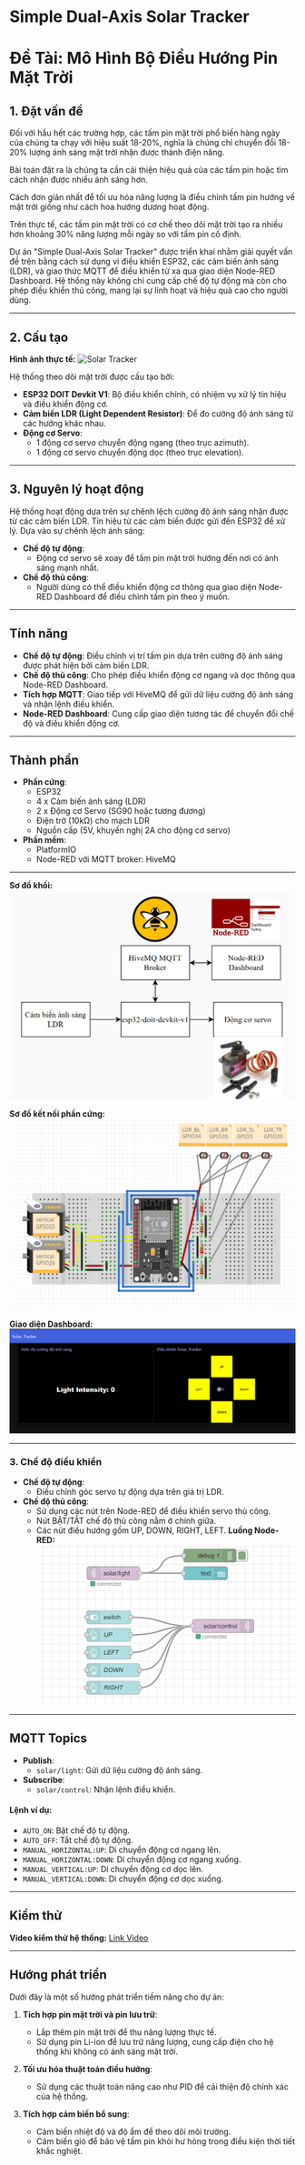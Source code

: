 # Simple Dual-Axis Solar Tracker

# Đề Tài: Mô Hình Bộ Điều Hướng Pin Mặt Trời

## 1. Đặt vấn đề

Đối với hầu hết các trường hợp, các tấm pin mặt trời phổ biến hàng ngày của chúng ta chạy với hiệu suất 18-20%, nghĩa là chúng chỉ chuyển đổi 18-20% lượng ánh sáng mặt trời nhận được thành điện năng.

Bài toán đặt ra là chúng ta cần cải thiện hiệu quả của các tấm pin hoặc tìm cách nhận được nhiều ánh sáng hơn.

Cách đơn giản nhất để tối ưu hóa năng lượng là điều chỉnh tấm pin hướng về mặt trời giống như cách hoa hướng dương hoạt động.

Trên thực tế, các tấm pin mặt trời có cơ chế theo dõi mặt trời tạo ra nhiều hơn khoảng 30% năng lượng mỗi ngày so với tấm pin cố định.

Dự án "Simple Dual-Axis Solar Tracker" được triển khai nhằm giải quyết vấn đề trên bằng cách sử dụng vi điều khiển ESP32, các cảm biến ánh sáng (LDR), và giao thức MQTT để điều khiển từ xa qua giao diện Node-RED Dashboard. Hệ thống này không chỉ cung cấp chế độ tự động mà còn cho phép điều khiển thủ công, mang lại sự linh hoạt và hiệu quả cao cho người dùng.

---

## 2. Cấu tạo

**Hình ảnh thực tế:**
![Solar Tracker](images/anh.png)

Hệ thống theo dõi mặt trời được cấu tạo bởi:

- **ESP32 DOIT Devkit V1**: Bộ điều khiển chính, có nhiệm vụ xử lý tín hiệu và điều khiển động cơ.
- **Cảm biến LDR (Light Dependent Resistor)**: Để đo cường độ ánh sáng từ các hướng khác nhau.
- **Động cơ Servo**:
  - 1 động cơ servo chuyển động ngang (theo trục azimuth).
  - 1 động cơ servo chuyển động dọc (theo trục elevation).

---

## 3. Nguyên lý hoạt động

Hệ thống hoạt động dựa trên sự chênh lệch cường độ ánh sáng nhận được từ các cảm biến LDR. Tín hiệu từ các cảm biến được gửi đến ESP32 để xử lý. Dựa vào sự chênh lệch ánh sáng:

- **Chế độ tự động**:
  - Động cơ servo sẽ xoay để tấm pin mặt trời hướng đến nơi có ánh sáng mạnh nhất.
- **Chế độ thủ công**:
  - Người dùng có thể điều khiển động cơ thông qua giao diện Node-RED Dashboard để điều chỉnh tấm pin theo ý muốn.

---

## Tính năng
- **Chế độ tự động**: Điều chỉnh vị trí tấm pin dựa trên cường độ ánh sáng được phát hiện bởi cảm biến LDR.
- **Chế độ thủ công**: Cho phép điều khiển động cơ ngang và dọc thông qua Node-RED Dashboard.
- **Tích hợp MQTT**: Giao tiếp với HiveMQ để gửi dữ liệu cường độ ánh sáng và nhận lệnh điều khiển.
- **Node-RED Dashboard**: Cung cấp giao diện tương tác để chuyển đổi chế độ và điều khiển động cơ.

---

## Thành phần
- **Phần cứng**:
  - ESP32
  - 4 x Cảm biến ánh sáng (LDR)
  - 2 x Động cơ Servo (SG90 hoặc tương đương)
  - Điện trở (10kΩ) cho mạch LDR
  - Nguồn cấp (5V, khuyến nghị 2A cho động cơ servo)
- **Phần mềm**:
  - PlatformIO
  - Node-RED với MQTT broker: HiveMQ

---

**Sơ đồ khối:**
![block_diagram](images/so_do_khoi.png)

**Sơ đồ kết nối phần cứng:**
![Fritzing Diagram](images/fritzing.png)

**Giao diện Dashboard:**
![Node-RED Dashboard](images/dashboard_UI.png)

---

### 3. **Chế độ điều khiển**
- **Chế độ tự động**:
  - Điều chỉnh góc servo tự động dựa trên giá trị LDR.
- **Chế độ thủ công**:
  - Sử dụng các nút trên Node-RED để điều khiển servo thủ công.
  - Nút BẬT/TẮT chế độ thủ công nằm ở chính giữa.
  - Các nút điều hướng gồm UP, DOWN, RIGHT, LEFT.
**Luồng Node-RED:**
![Node-RED Flow](images/node-red_flow.png)

---

## MQTT Topics
- **Publish**:
  - `solar/light`: Gửi dữ liệu cường độ ánh sáng.
- **Subscribe**:
  - `solar/control`: Nhận lệnh điều khiển.

#### Lệnh ví dụ:
- `AUTO_ON`: Bật chế độ tự động.
- `AUTO_OFF`: Tắt chế độ tự động.
- `MANUAL_HORIZONTAL:UP`: Di chuyển động cơ ngang lên.
- `MANUAL_HORIZONTAL:DOWN`: Di chuyển động cơ ngang xuống.
- `MANUAL_VERTICAL:UP`: Di chuyển động cơ dọc lên.
- `MANUAL_VERTICAL:DOWN`: Di chuyển động cơ dọc xuống.

---

## Kiểm thử
**Video kiểm thử hệ thống:**
[Link Video](videos/kiemthu.mp4)

---

## Hướng phát triển

Dưới đây là một số hướng phát triển tiềm năng cho dự án:

1. **Tích hợp pin mặt trời và pin lưu trữ**:
   - Lắp thêm pin mặt trời để thu năng lượng thực tế.
   - Sử dụng pin Li-ion để lưu trữ năng lượng, cung cấp điện cho hệ thống khi không có ánh sáng mặt trời.

2. **Tối ưu hóa thuật toán điều hướng**:
   - Sử dụng các thuật toán nâng cao như PID để cải thiện độ chính xác của hệ thống.

3. **Tích hợp cảm biến bổ sung**:
   - Cảm biến nhiệt độ và độ ẩm để theo dõi môi trường.
   - Cảm biến gió để bảo vệ tấm pin khỏi hư hỏng trong điều kiện thời tiết khắc nghiệt.
